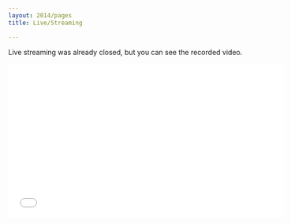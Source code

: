```yaml
---
layout: 2014/pages
title: Live/Streaming

---
```

Live streaming was already closed, but you can see the recorded video.

<iframe width="560" height="315" src="//www.youtube.com/embed/videoseries?list=PLx8bw5NQypsnuX8NJPRHvURhXqj2NUnGZ" frameborder="0" allowfullscreen></iframe>
